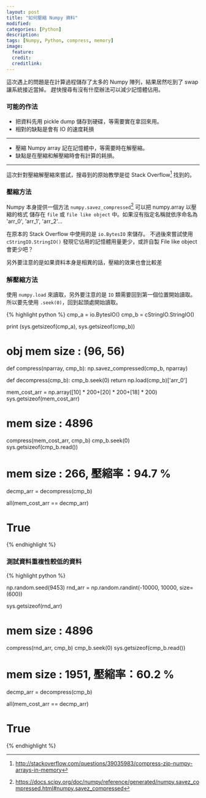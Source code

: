```yaml
---
layout: post
title: "如何壓縮 Numpy 資料"
modified:
categories: [Python]
description:
tags: [Numpy, Python, compress, memory]
image:
  feature:
  credit:
  creditlink:
---
```


這次遇上的問題是在計算過程儲存了太多的 Numpy 陣列，結果居然吃到了 swap 讓系統接近當掉。
趕快搜尋有沒有什麼辦法可以減少記憶體佔用。

### 可能的作法
* 把資料先用 pickle dump 儲存到硬碟，等需要實在拿回來用。
* 相對的缺點是會有 IO 的速度耗損

***

* 壓縮 Numpy array 記在記憶體中，等需要時在解壓縮。
* 缺點是在壓縮和解壓縮時會有計算的耗損。

***

這次針對壓縮解壓縮來嘗試，搜尋到的原始教學是從 Stack Overflow[^1] 找到的。

[^1]: <http://stackoverflow.com/questions/39035983/compress-zip-numpy-arrays-in-memory>

### 壓縮方法

Numpy 本身提供一個方法 `numpy.savez_compressed`[^2] 可以把 numpy.array 以壓縮的格式
儲存在 `file` 或 `file like object` 中。如果沒有指定名稱就依序命名為 'arr_0', 'arr_1', 'arr_2'...

在原本的 Stack Overflow 中使用的是 `io.BytesIO` 來儲存。
不過後來嘗試使用 `cStringIO.StringIO()` 發現它佔用的記憶體用量更少，或許自製 File like object 會更少吧？

另外要注意的是如果資料本身是相異的話，壓縮的效果也會比較差

[^2]: <https://docs.scipy.org/doc/numpy/reference/generated/numpy.savez_compressed.html#numpy.savez_compressed>

### 解壓縮方法

使用 `numpy.load` 來讀取，另外要注意的是 `IO` 類需要回到第一個位置開始讀取。
所以要先使用 `.seek(0)`，回到起頭處開始讀取。

{% highlight python %}
cmp_a = io.BytesIO()
cmp_b = cStringIO.StringIO()

print (sys.getsizeof(cmp_a), sys.getsizeof(cmp_b))
# obj mem size : (96, 56)

def compress(nparray, cmp_b):
    np.savez_compressed(cmp_b, nparray)


def decompress(cmp_b):
    cmp_b.seek(0)
    return np.load(cmp_b)['arr_0']

mem_cost_arr = np.array([10] * 200+[20] * 200+[18] * 200)
sys.getsizeof(mem_cost_arr)
# mem size : 4896

compress(mem_cost_arr, cmp_b)
cmp_b.seek(0)
sys.getsizeof(cmp_b.read())
# mem size : 266, 壓縮率：94.7 %

decmp_arr = decompress(cmp_b)

all(mem_cost_arr == decmp_arr)
# True

{% endhighlight %}

### 測試資料重複性較低的資料

{% highlight python %}

np.random.seed(9453)
rnd_arr = np.random.randint(-10000, 10000, size=(600))

sys.getsizeof(rnd_arr)
# mem size : 4896

compress(rnd_arr, cmp_b)
cmp_b.seek(0)
sys.getsizeof(cmp_b.read())
# mem size : 1951, 壓縮率：60.2 %

decmp_arr = decompress(cmp_b)

all(mem_cost_arr == decmp_arr)
# True

{% endhighlight %}
